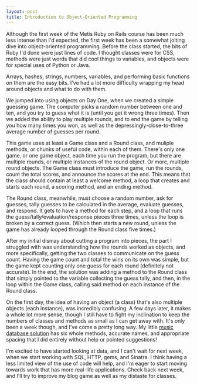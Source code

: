 ```yaml
---
layout: post
title: Introduction to Object-Oriented Programming
---
```


Although the first week of the Metis Ruby on Rails course has been much less intense than I'd expected, the first week has been a somewhat jolting dive into object-oriented programming. Before the class started, the bits of Ruby I'd done were just lines of code. I thought classes were for CSS, methods were just words that did cool things to variables, and objects were for special uses of Python or Java.

Arrays, hashes, strings, numbers, variables, and performing basic functions on them are the easy bits. I've had a lot more difficulty wrapping my head around objects and what to do with them.

We jumped into using objects on Day One, when we created a simple guessing game. The computer picks a random number between one and ten, and you try to guess what it is (until you get it wrong three times). Then we added the ability to play multiple rounds, and to end the game by telling you how many times you won, as well as the depressingly-close-to-three average number of guesses per round.

This game uses at least a Game class and a Round class, and muliple methods, or chunks of useful code, within each of them. There's only one game, or one game object, each time you run the program, but there are multiple rounds, or multiple instances of the round object. Or more, multiple round objects. The Game class must introduce the game, run the rounds, count the total scores, and announce the scores at the end. This means that the class should contain at least a welcome method, a loop that creates and starts each round, a scoring method, and an ending method.

The Round class, meanwhile, must choose a random number, ask for guesses, tally guesses to be calculated in the average, evaluate guesses, and respond. It gets to have a method for each step, and a loop that runs the guess/tally/evaluation/response pieces three times, unless the loop is broken by a correct guess. (Which then starts a new round, unless the game has already looped through the Round class five times.)

After my initial dismay about cutting a program into pieces, the part I struggled with was understanding how the rounds worked as objects, and more specifically, getting the two classes to communicate on the guess count. Having the game count and total the wins on its own was simple, but the game kept counting only one guess for each round (definitely not accurate). In the end, the solution was adding a method to the Round class that simply pointed to the variable collecting the guess tally, and then, in the loop within the Game class, calling said method on each instance of the Round class.

On the first day, the idea of having an object (a class) that's also multiple objects (each instance), was incredibly confusing. A few days later, it makes a whole lot more sense, though I still have to fight my inclination to keep the numbers of classes and methods as small as I can get away with. It's only been a week though, and I've come a pretty long way. My little [music database solution](https://github.com/HayleyCAnderson/WeekOne/blob/master/music.rb) has six whole methods, accurate names, and appropriate spacing that I did entirely without help or pointed suggestions!

I'm excited to have started looking at data, and I can't wait for next week, when we start working with SQL, HTTP, gems, and Sinatra. I think having a less limited view of the use of code will help, and I'm eager to start moving towards work that has more real-life applications. Check back next week, and I'll try to improve my blog game as well as my distaste for classes.